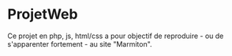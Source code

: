 # ProjetWeb

Ce projet en php, js, html/css a pour objectif de reproduire - ou de s'apparenter fortement - au site "Marmiton".
